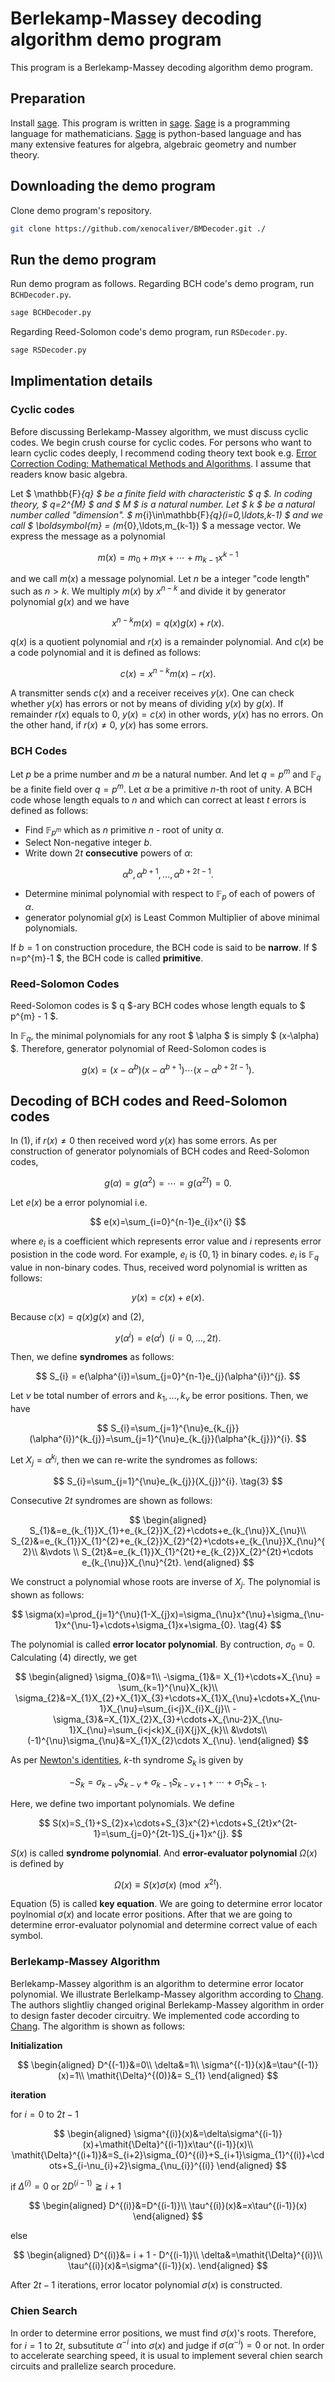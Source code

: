 # Berlekamp-Massey decoding algorithm demo program 
This program is a Berlekamp-Massey decoding algorithm demo program.

## Preparation
Install [sage](https://www.sagemath.org). This program is written in [sage](https://www.sagemath.org). [Sage](https://www.sagemath.org) is a programming language for mathematicians. [Sage](https://www.sagemath.org) is python-based language and has many extensive features for algebra, algebraic geometry and number theory.


## Downloading the demo program
Clone demo program's repository.

```sh
git clone https://github.com/xenocaliver/BMDecoder.git ./
```

## Run the demo program
Run demo program as follows.  Regarding BCH code's demo program, run `BCHDecoder.py`.

```sh
sage BCHDecoder.py
```

Regarding Reed-Solomon code's demo program, run `RSDecoder.py`.

```sh
sage RSDecoder.py
```

## Implimentation details
### Cyclic codes
Before discussing Berlekamp-Massey algorithm, we must discuss cyclic codes. We begin crush course for cyclic codes. For persons who want to learn cyclic codes deeply, I recommend coding theory text book e.g. [Error Correction Coding: Mathematical Methods and Algorithms](https://onlinelibrary.wiley.com/doi/book/10.1002/0471739219). I assume that readers know basic algebra.

Let $ \mathbb{F}_{q} $ be a finite field with characteristic $ q $. In coding theory, $ q=2^{M} $ and $ M $ is a natural number. Let $ k $ be a natural number called "dimension". $ m_{i}\in\mathbb{F}_{q}(i=0,\ldots,k-1) $ and we call $ \boldsymbol{m} = (m_{0},\ldots,m_{k-1}) $ a message vector. We express the message as a polynomial

$$
m(x)=m_{0}+m_{1}x+\cdots+m_{k-1}x^{k-1}
$$

and we call $m(x)$ a message polynomial. Let $n$ be a integer "code length" such as $n>k$. We multiply $m(x)$ by $x^{n-k}$ and divide it by generator polynomial $g(x)$ and we have

$$
x^{n-k}m(x)=q(x)g(x)+r(x).
$$

$q(x)$ is a quotient polynomial and $r(x)$ is a remainder polynomial. And $c(x)$ be a code polynomial and it is defined as follows:

$$
c(x)=x^{n-k}m(x)-r(x).\tag{1}
$$

A transmitter sends $c(x)$ and a receiver receives $y(x)$. One can check whether $y(x)$ has errors or not by means of dividing $y(x)$ by $g(x)$. If remainder $r(x)$ equals to $0$, $y(x) = c(x)$ in other words, $y(x)$ has no errors. On the other hand, if $r(x)\neq 0$, $y(x)$ has some errors.

### BCH Codes
Let $p$ be a prime number and $m$ be a natural number. And let $q=p^{m}$ and $\mathbb{F}_{q}$ be a finite field over $q=p^{m}$. Let $\alpha$ be a primitive $n$-th root of unity. A BCH code whose length equals to $n$ and which can correct at least $t$ errors is defined as follows:

- Find $\mathbb{F}_{p^{m}}$ which as $n$ primitive $n$ - root of unity $\alpha$.
- Select Non-negative integer $b$.
- Write down $2t$ **consecutive** powers of $\alpha$:

$$
\alpha^{b},\alpha^{b+1},\ldots,\alpha^{b+2t-1}.
$$

- Determine minimal polynomial with respect to $\mathbb{F}_{p}$ of each of powers of $\alpha$.
- generator polynomial $g(x)$ is Least Common Multiplier of above minimal polynomials.

If $b=1$ on construction procedure, the BCH code is said to be **narrow**. If $ n=p^{m}-1 $, the BCH code is called **primitive**.

### Reed-Solomon Codes
Reed-Solomon codes is $ q $-ary BCH codes whose length equals to $ p^{m} - 1 $.

In $\mathbb{F}_{q}$, the minimal polynomials for any root $ \alpha $ is simply $ (x-\alpha) $. Therefore, generator polynomial of Reed-Solomon codes is 

$$
g(x) = (x-\alpha^{b})(x-\alpha^{b+1})\cdots(x-\alpha^{b+2t-1}).
$$

## Decoding of BCH codes and Reed-Solomon codes
In (1), if $r(x)\neq 0$ then received word $y(x)$ has some errors. As per construction of generator polynomials of BCH codes and Reed-Solomon codes, 

$$
g(\alpha)=g(\alpha^{2})=\cdots=g(\alpha^{2t})=0. \tag{2}
$$

Let $e(x)$ be a error polynomial i.e.

$$
e(x)=\sum_{i=0}^{n-1}e_{i}x^{i}
$$

where $e_{i}$ is a coefficient which represents error value and $i$ represents error posistion in the code word. For example, $e_{i}$ is $\{0,1\}$ in binary codes. $e_{i}$ is $\mathbb{F}_{q}$ value in non-binary codes. Thus, received word polynomial is written as follows:

$$
y(x)=c(x)+e(x).
$$

Because $c(x)=q(x)g(x)$ and $(2)$,

$$
y(\alpha^{i})=e(\alpha^{i})\,\,\,(i=0,\ldots,2t).
$$

Then, we define **syndromes** as follows:

$$
S_{i} = e(\alpha^{i})=\sum_{j=0}^{n-1}e_{j}(\alpha^{i})^{j}.
$$

Let $\nu$ be total number of errors and $k_{1},\ldots,k_{\nu}$ be error positions. Then, we have

$$
S_{i}=\sum_{j=1}^{\nu}e_{k_{j}}(\alpha^{i})^{k_{j}}=\sum_{j=1}^{\nu}e_{k_{j}}(\alpha^{k_{j}})^{i}.
$$

Let $X_{j}=\alpha^{k_{j}}$, then we can re-write the syndromes as follows:

$$
S_{i}=\sum_{j=1}^{\nu}e_{k_{j}}(X_{j})^{i}. \tag{3}
$$

Consecutive $2t$ syndromes are shown as follows:

$$
\begin{aligned}
S_{1}&=e_{k_{1}}X_{1}+e_{k_{2}}X_{2}+\cdots+e_{k_{\nu}}X_{\nu}\\
S_{2}&=e_{k_{1}}X_{1}^{2}+e_{k_{2}}X_{2}^{2}+\cdots+e_{k_{\nu}}X_{\nu}^{2}\\
&\vdots \\
S_{2t}&=e_{k_{1}}X_{1}^{2t}+e_{k_{2}}X_{2}^{2t}+\cdots e_{k_{\nu}}X_{\nu}^{2t}.
\end{aligned}
$$

We construct a polynomial whose roots are inverse of $X_{j}$. The polynomial is
shown as follows:

$$
\sigma(x)=\prod_{j=1}^{\nu}(1-X_{j}x)=\sigma_{\nu}x^{\nu}+\sigma_{\nu-1}x^{\nu-1}+\cdots+\sigma_{1}x+\sigma_{0}. \tag{4}
$$

The polynomial is called **error locator polynomial**. By contruction, $\sigma_{0}=0$. Calculating $(4)$ directly, we get

$$
\begin{aligned}
\sigma_{0}&=1\\
-\sigma_{1}&= X_{1}+\cdots+X_{\nu} = \sum_{k=1}^{\nu}X_{k}\\
\sigma_{2}&=X_{1}X_{2}+X_{1}X_{3}+\cdots+X_{1}X_{\nu}+\cdots+X_{\nu-1}X_{\nu}=\sum_{i<j}X_{i}X_{j}\\
-\sigma_{3}&=X_{1}X_{2}X_{3}+\cdots+X_{\nu-2}X_{\nu-1}X_{\nu}=\sum_{i<j<k}X_{i}X{j}X_{k}\\
&\vdots\\
(-1)^{\nu}\sigma_{\nu}&=X_{1}X_{2}\cdots X_{\nu}.
\end{aligned}
$$

As per [Newton's identities](https://en.wikipedia.org/wiki/Newton%27s_identities), $k$-th syndrome $S_{k}$ is given by

$$
-S_{k}=\sigma_{k-\nu}S_{k-\nu}+\sigma_{k-1}S_{k-\nu+1}+\cdots+\sigma_{1}S_{k-1}.
$$

Here, we define two important polynomials. We define

$$
S(x)=S_{1}+S_{2}x+\cdots+S_{3}x^{2}+\cdots+S_{2t}x^{2t-1}=\sum_{j=0}^{2t-1}S_{j+1}x^{j}.
$$

$S(x)$ is called **syndrome polynomial**. And **error-evaluator polynomial** $\mathit{\Omega}(x)$ is defined by

$$
\mathit{\Omega}(x)\equiv S(x)\sigma(x)\pmod{x^{2t}}. \tag{5}
$$

Equation $(5)$ is called **key equation**. We are going to determine error locator poylnomial $\sigma(x)$ and locate error positions. After that we are going to determine error-evaluator polynomial and determine correct value of each symbol.

### Berlekamp-Massey Algorithm
Berlekamp-Massey algorithm is an algorithm to determine error locator polynomial. We illustrate Berlelkamp-Massey algorithm according to [Chang](https://ieeexplore.ieee.org/document/764911). The authors slightliy changed original Berlekamp-Massey algorithm in order to design faster decoder circuitry. We implemented code according to [Chang](https://ieeexplore.ieee.org/document/764911). The algorithm is shown as follows:

**Initialization**

$$
\begin{aligned}
D^{(-1)}&=0\\
\delta&=1\\
\sigma^{(-1)}(x)&=\tau^{(-1)}(x)=1\\
\mathit{\Delta}^{(0)}&= S_{1}
\end{aligned}
$$

**iteration**

for $i=0$ to $2t-1$

$$
\begin{aligned}
\sigma^{(i)}(x)&=\delta\sigma^{(i-1)}(x)+\mathit{\Delta}^{(i-1)}x\tau^{(i-1)}(x)\\
\mathit{\Delta}^{(i+1)}&=S_{i+2}\sigma_{0}^{(i)}+S_{i+1}\sigma_{1}^{(i)}+\cdots+S_{i-\nu_{i}+2}\sigma_{\nu_{i}}^{(i)}
\end{aligned}
$$

if $\mathit{\Delta}^{(i)}=0$ or $2D^{(i-1)}\geqq i+1$

$$
\begin{aligned}
D^{(i)}&=D^{(i-1)}\\
\tau^{(i)}(x)&=x\tau^{(i-1)}(x)
\end{aligned}
$$

else

$$
\begin{aligned}
D^{(i)}&= i + 1 - D^{(i-1)}\\
\delta&=\mathit{\Delta}^{(i)}\\
\tau^{(i)}(x)&=\sigma^{(i-1)}(x).
\end{aligned}
$$

After $2t-1$ iterations, error locator polynomial $\sigma(x)$ is constructed.

### Chien Search
In order to determine error positions, we must find $\sigma(x)$'s roots. Therefore, for $i=1$ to $2t$, subsutitute $\alpha^{-i}$ into $\sigma(x)$ and judge if $\sigma(\alpha^{-i})=0$ or not. In order to accelerate searching speed, it is usual to implement several chien search circuits and prallelize search procedure.